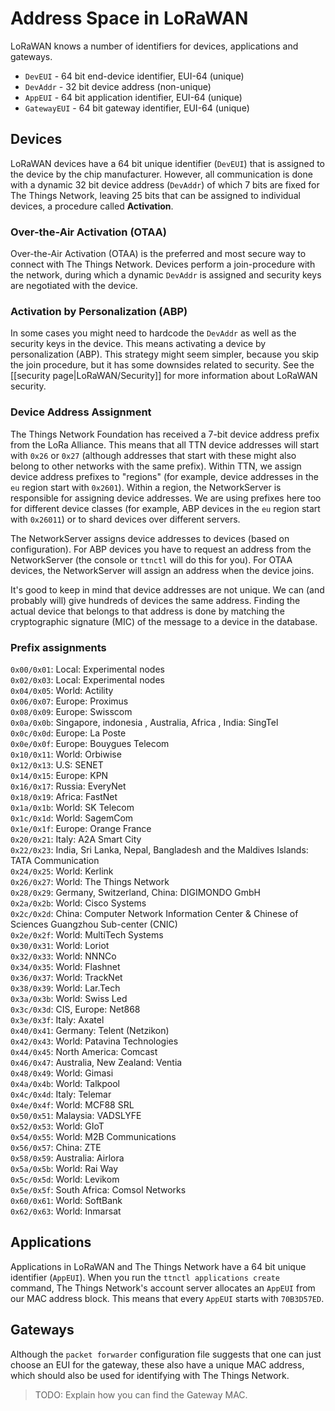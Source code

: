# Address Space in LoRaWAN

LoRaWAN knows a number of identifiers for devices, applications and gateways.

* `DevEUI` - 64 bit end-device identifier, EUI-64 (unique)
* `DevAddr` - 32 bit device address (non-unique)
* `AppEUI` - 64 bit application identifier, EUI-64 (unique)
* `GatewayEUI` - 64 bit gateway identifier, EUI-64 (unique)

## Devices

LoRaWAN devices have a 64 bit unique identifier (`DevEUI`) that is assigned to the device by the chip manufacturer. However, all communication is done with a dynamic 32 bit device address (`DevAddr`) of which 7 bits are fixed for The Things Network, leaving 25 bits that can be assigned to individual devices, a procedure called **Activation**.

### Over-the-Air Activation (OTAA)

Over-the-Air Activation (OTAA) is the preferred and most secure way to connect with The Things Network. Devices perform a join-procedure with the network, during which a dynamic `DevAddr` is assigned and security keys are negotiated with the device.

### Activation by Personalization (ABP)

In some cases you might need to hardcode the `DevAddr` as well as the security keys in the device. This means activating a device by personalization (ABP). This strategy might seem simpler, because you skip the join procedure, but it has some downsides related to security. See the [[security page|LoRaWAN/Security]] for more information about LoRaWAN security.

### Device Address Assignment

The Things Network Foundation has received a 7-bit device address prefix from the LoRa Alliance. This means that all TTN device addresses will start with `0x26` or `0x27` (although addresses that start with these might also belong to other networks with the same prefix). Within TTN, we assign device address prefixes to "regions" (for example, device addresses in the `eu` region start with `0x2601`). Within a region, the NetworkServer is responsible for assigning device addresses. We are using prefixes here too for different device classes (for example, ABP devices in the `eu` region start with `0x26011`) or to shard devices over different servers. 

The NetworkServer assigns device addresses to devices (based on configuration). For ABP devices you have to request an address from the NetworkServer (the console or `ttnctl` will do this for you). For OTAA devices, the NetworkServer will assign an address when the device joins.

It's good to keep in mind that device addresses are not unique. We can (and probably will) give hundreds of devices the same address. Finding the actual device that belongs to that address is done by matching the cryptographic signature (MIC) of the message to a device in the database.

### Prefix assignments

`0x00/0x01`: Local: Experimental nodes  
`0x02/0x03`: Local: Experimental nodes  
`0x04/0x05`: World: Actility  
`0x06/0x07`: Europe: Proximus  
`0x08/0x09`: Europe: Swisscom  
`0x0a/0x0b`: Singapore, indonesia , Australia, Africa , India: SingTel  
`0x0c/0x0d`: Europe: La Poste  
`0x0e/0x0f`: Europe: Bouygues Telecom  
`0x10/0x11`: World: Orbiwise  
`0x12/0x13`: U.S: SENET  
`0x14/0x15`: Europe: KPN  
`0x16/0x17`: Russia: EveryNet  
`0x18/0x19`: Africa: FastNet  
`0x1a/0x1b`: World: SK Telecom  
`0x1c/0x1d`: World: SagemCom  
`0x1e/0x1f`: Europe: Orange France  
`0x20/0x21`: Italy: A2A Smart City  
`0x22/0x23`: India, Sri Lanka, Nepal, Bangladesh and the Maldives Islands: TATA Communication  
`0x24/0x25`: World: Kerlink  
`0x26/0x27`: World: The Things Network  
`0x28/0x29`: Germany, Switzerland, China: DIGIMONDO GmbH  
`0x2a/0x2b`: World: Cisco Systems  
`0x2c/0x2d`: China: Computer Network Information Center & Chinese of Sciences Guangzhou Sub-center (CNIC)  
`0x2e/0x2f`: World: MultiTech Systems  
`0x30/0x31`: World: Loriot  
`0x32/0x33`: World: NNNCo  
`0x34/0x35`: World: Flashnet  
`0x36/0x37`: World: TrackNet  
`0x38/0x39`: World: Lar.Tech  
`0x3a/0x3b`: World: Swiss Led  
`0x3c/0x3d`: CIS, Europe: Net868  
`0x3e/0x3f`: Italy: Axatel  
`0x40/0x41`: Germany: Telent (Netzikon)  
`0x42/0x43`: World: Patavina Technologies  
`0x44/0x45`: North America: Comcast  
`0x46/0x47`: Australia, New Zealand: Ventia  
`0x48/0x49`: World: Gimasi  
`0x4a/0x4b`: World: Talkpool  
`0x4c/0x4d`: Italy: Telemar  
`0x4e/0x4f`: World: MCF88 SRL  
`0x50/0x51`: Malaysia: VADSLYFE  
`0x52/0x53`: World: GIoT  
`0x54/0x55`: World: M2B Communications  
`0x56/0x57`: China: ZTE  
`0x58/0x59`: Australia: Airlora  
`0x5a/0x5b`: World: Rai Way  
`0x5c/0x5d`: World: Levikom  
`0x5e/0x5f`: South Africa: Comsol Networks  
`0x60/0x61`: World: SoftBank  
`0x62/0x63`: World: Inmarsat

## Applications

Applications in LoRaWAN and The Things Network have a 64 bit unique identifier (`AppEUI`). When you run the `ttnctl applications create` command, The Things Network's account server allocates an `AppEUI` from our MAC address block. This means that every `AppEUI` starts with `70B3D57ED`.

## Gateways

Although the `packet forwarder` configuration file suggests that one can just choose an EUI for the gateway, these also have a unique MAC address, which should also be used for identifying with The Things Network.

> TODO: Explain how you can find the Gateway MAC.